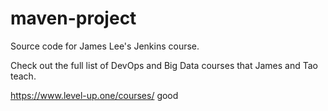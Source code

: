 # maven-project
Source code for James Lee's Jenkins course.

Check out the full list of DevOps and Big Data courses that James and Tao teach.

https://www.level-up.one/courses/
good
